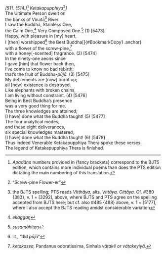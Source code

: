 *\[511. {514.}*[^1] *Ketakapupphiya*[^2]*\]*  
The Ultimate Person dwelt on  
the banks of Vinatā[^3] River.  
I saw the Buddha, Stainless One,  
the Calm One,[^4] Very Composed One.[^5] (1) \[5473\]  
Happy, with pleasure in \[my\] heart,  
I \[then\] worshipped[^6] the Best Buddha[]{#BookmarkCopy1 .anchor}  
with a flower of the screw-pine,[^7]  
with a honey\[-scented\] fragrance. (2) \[5474\]  
In the ninety-one aeons since  
I gave \[him\] that flower back then,  
I’ve come to know no bad rebirth:  
that’s the fruit of Buddha-*pūjā.* (3) \[5475\]  
My defilements are \[now\] burnt up;  
all \[new\] existence is destroyed.  
Like elephants with broken chains,  
I am living without constraint. (4) \[5476\]  
Being in Best Buddha’s presence  
was a very good thing for me.  
The three knowledges are attained;  
\[I have\] done what the Buddha taught! (5) \[5477\]  
The four analytical modes,  
and these eight deliverances,  
six special knowledges mastered,  
\[I have\] done what the Buddha taught! (6) \[5478\]  
Thus indeed Venerable Ketakapupphiya Thera spoke these verses.  
The legend of Ketakapupphiya Thera is finished.  
[^1]: *Apadāna* numbers provided in {fancy brackets} correspond to the
    BJTS edition, which contains more individual poems than does the PTS
    edition dictating the main numbering of this translation.  
[^2]: “Screw-pine Flower-er”  
[^3]: the BJTS spelling; PTS reads *VItthāya,* alts. *Vittāya, Cittāya.*
    Cf. \#380 {383}, v. 1 = \[3292\], above, where BJTS and PTS agree on
    the spelling accepted from BJTS here; but cf. also \#485 {488}
    above, v. 1 = \[5177\], where I also accept the BJTS reading amidst
    considerable variation  
[^4]: *ekaggaŋ*  
[^5]: *susamāhitaŋ*  
[^6]: lit., “did *pūjā*”  
[^7]: *ketakassa,* Pandanus odoratissima, Sinhala *väṭakē or
    väṭakeyiyā*.
